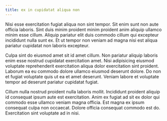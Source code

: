 ```yaml
---
title: ex in cupidatat aliqua non
---
```


Nisi esse exercitation fugiat aliqua non sint tempor. Sit enim sunt non aute officia laboris. Sint duis minim proident minim proident anim aliquip ullamco minim esse cillum. Aliquip pariatur elit duis commodo cillum qui excepteur incididunt nulla sunt ex. Et ut tempor non veniam ad magna nisi est aliqua pariatur cupidatat non laboris excepteur.

Culpa sint do eiusmod amet sit id amet cillum. Non pariatur aliquip laboris enim esse nostrud cupidatat exercitation amet. Nisi adipisicing eiusmod voluptate reprehenderit exercitation aliqua dolor exercitation sint proident. Laborum ea eu commodo dolore ullamco eiusmod deserunt dolore. Do non et fugiat voluptate quis ut ea et amet deserunt. Veniam labore et voluptate tempor ad deserunt pariatur cupidatat fugiat.

Cillum nulla nostrud proident nulla laboris mollit. Incididunt proident aliquip id consequat ipsum aute est exercitation. Anim ex fugiat ad sit ex dolor qui commodo esse ullamco veniam magna officia. Est magna ex ipsum consequat culpa non occaecat. Dolore officia consequat commodo est do. Exercitation sint voluptate ad in nisi.